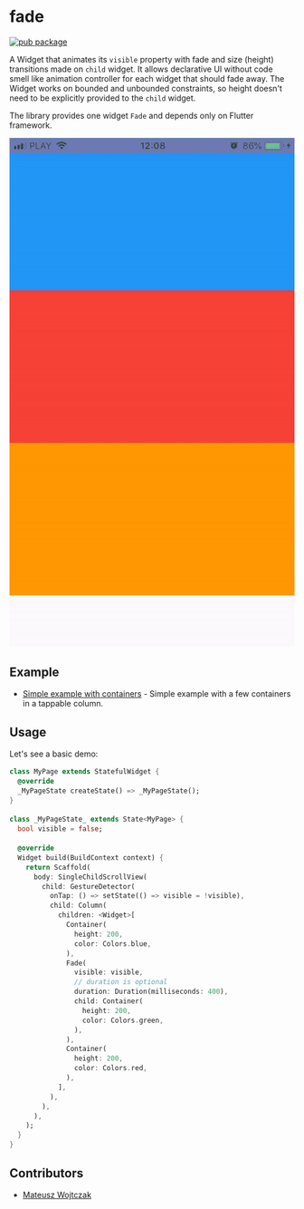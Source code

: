 # fade
[![pub package](https://img.shields.io/pub/v/fade.svg)](https://pub.dartlang.org/packages/fade)

A Widget that animates its `visible` property with fade and size (height) transitions made on `child` widget. It allows declarative UI without code smell like animation controller for each widget that should fade away. The Widget works on bounded and unbounded constraints, so height doesn't need to be explicitly provided to the `child` widget.

The library provides one widget `Fade` and depends only on Flutter framework.

![](example.gif)

## Example

  * [Simple example with containers](https://github.com/wojtczakmat/fade/tree/master/example) - Simple example with a few containers in a tappable column.

## Usage

Let's see a basic demo:

```dart
class MyPage extends StatefulWidget {
  @override
  _MyPageState createState() => _MyPageState();
}

class _MyPageState_ extends State<MyPage> {
  bool visible = false;

  @override
  Widget build(BuildContext context) {
    return Scaffold(
      body: SingleChildScrollView(
        child: GestureDetector(
          onTap: () => setState(() => visible = !visible),
          child: Column(
            children: <Widget>[
              Container(
                height: 200,
                color: Colors.blue,
              ),
              Fade(
                visible: visible,
                // duration is optional
                duration: Duration(milliseconds: 400),
                child: Container(
                  height: 200,
                  color: Colors.green,
                ),
              ),
              Container(
                height: 200,
                color: Colors.red,
              ),
            ],
          ),
        ),
      ),
    );
  }
}
```

## Contributors

  * [Mateusz Wojtczak](https://github.com/wojtczakmat)